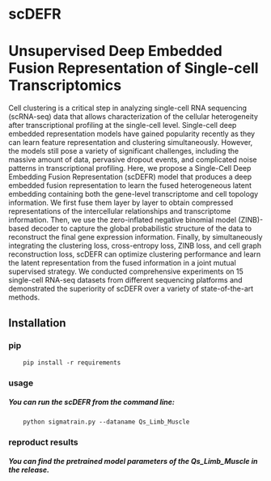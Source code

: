# scDEFR
# Unsupervised Deep Embedded Fusion Representation of Single-cell Transcriptomics
Cell clustering is a critical step in analyzing single-cell RNA sequencing (scRNA-seq) data that allows characterization of the cellular heterogeneity after transcriptional profiling at the single-cell level. Single-cell deep embedded representation models have gained popularity recently as they can learn feature representation and clustering simultaneously. However, the models still pose a variety of significant challenges, including the massive amount of data, pervasive dropout events, and complicated noise patterns in transcriptional profiling. Here, we propose a Single-Cell Deep Embedding Fusion Representation (scDEFR) model that produces a deep embedded fusion representation to learn the fused heterogeneous latent embedding containing both the gene-level transcriptome and cell topology information. We first fuse them layer by layer to obtain compressed representations of the intercellular relationships and transcriptome information. Then, we use the zero-inflated negative binomial model (ZINB)-based decoder to capture the global probabilistic structure of the data to reconstruct the final gene expression information. Finally, by simultaneously integrating the clustering loss, cross-entropy loss, ZINB loss, and cell graph reconstruction loss, scDEFR can optimize clustering performance and learn the latent representation from the fused information in a joint mutual supervised strategy. We conducted comprehensive experiments on 15 single-cell RNA-seq datasets from different sequencing platforms and demonstrated the superiority of scDEFR over a variety of state-of-the-art methods.
## Installation
### pip
        pip install -r requirements
### usage
##### You can run the scDEFR from the command line:
        python sigmatrain.py --dataname Qs_Limb_Muscle
### reproduct results
##### You can find the pretrained model parameters of the Qs_Limb_Muscle in the release.
